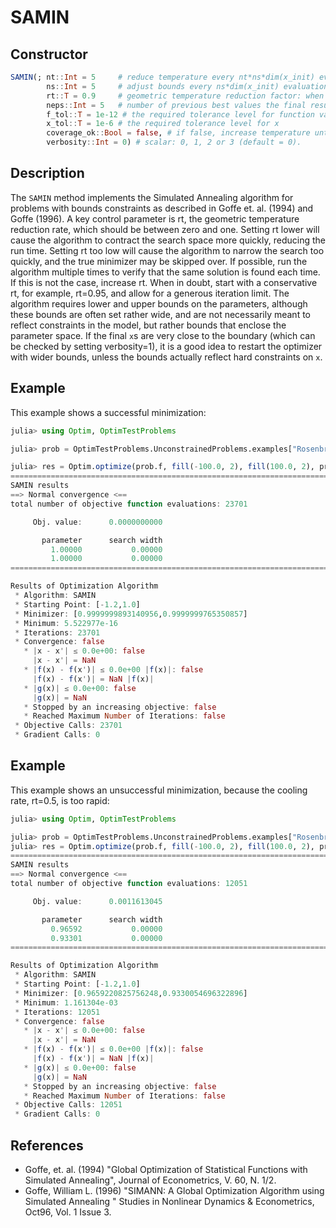 # SAMIN
## Constructor
```julia
SAMIN(; nt::Int = 5     # reduce temperature every nt*ns*dim(x_init) evaluations
        ns::Int = 5     # adjust bounds every ns*dim(x_init) evaluations
        rt::T = 0.9     # geometric temperature reduction factor: when temp changes, new temp is t=rt*t
        neps::Int = 5   # number of previous best values the final result is compared to
        f_tol::T = 1e-12 # the required tolerance level for function value comparisons
        x_tol::T = 1e-6 # the required tolerance level for x
        coverage_ok::Bool = false, # if false, increase temperature until initial parameter space is covered
        verbosity::Int = 0) # scalar: 0, 1, 2 or 3 (default = 0).
```
## Description
The `SAMIN` method implements the Simulated Annealing algorithm for problems with
bounds constraints as described in Goffe et. al. (1994) and Goffe (1996). A key control
parameter is rt, the geometric temperature reduction rate, which should be between zero
and one. Setting rt lower will cause the algorithm to contract the search space more quickly,
reducing the run time. Setting rt too low will cause the algorithm to narrow the search
too quickly, and the true minimizer may be skipped over. If possible, run the algorithm
multiple times to verify that the same solution is found each time. If this is not the case,
increase rt. When in doubt, start with a conservative rt, for example, rt=0.95, and allow for
a generous iteration limit. The algorithm requires lower and upper bounds on the parameters,
although these bounds are often set rather wide, and are not necessarily meant to reflect
constraints in the model, but rather bounds that enclose the parameter space. If the final
`x`s are very close to the boundary (which can be checked by setting verbosity=1), it is a
good idea to restart the optimizer with wider bounds, unless the bounds actually reflect
hard constraints on `x`.

## Example
This example shows a successful minimization:
```julia
julia> using Optim, OptimTestProblems

julia> prob = OptimTestProblems.UnconstrainedProblems.examples["Rosenbrock"];

julia> res = Optim.optimize(prob.f, fill(-100.0, 2), fill(100.0, 2), prob.initial_x, SAMIN(), Optim.Options(iterations=10^6))
================================================================================
SAMIN results
==> Normal convergence <==
total number of objective function evaluations: 23701

     Obj. value:      0.0000000000

       parameter      search width
         1.00000           0.00000
         1.00000           0.00000
================================================================================

Results of Optimization Algorithm
 * Algorithm: SAMIN
 * Starting Point: [-1.2,1.0]
 * Minimizer: [0.9999999893140956,0.9999999765350857]
 * Minimum: 5.522977e-16
 * Iterations: 23701
 * Convergence: false
   * |x - x'| ≤ 0.0e+00: false
     |x - x'| = NaN
   * |f(x) - f(x')| ≤ 0.0e+00 |f(x)|: false
     |f(x) - f(x')| = NaN |f(x)|
   * |g(x)| ≤ 0.0e+00: false
     |g(x)| = NaN
   * Stopped by an increasing objective: false
   * Reached Maximum Number of Iterations: false
 * Objective Calls: 23701
 * Gradient Calls: 0
```
## Example
This example shows an unsuccessful minimization, because the cooling rate,
rt=0.5, is too rapid:
```julia
julia> using Optim, OptimTestProblems

julia> prob = OptimTestProblems.UnconstrainedProblems.examples["Rosenbrock"];
julia> res = Optim.optimize(prob.f, fill(-100.0, 2), fill(100.0, 2), prob.initial_x, SAMIN(rt=0.5), Optim.Options(iterations=10^6))
================================================================================
SAMIN results
==> Normal convergence <==
total number of objective function evaluations: 12051

     Obj. value:      0.0011613045

       parameter      search width
         0.96592           0.00000
         0.93301           0.00000
================================================================================

Results of Optimization Algorithm
 * Algorithm: SAMIN
 * Starting Point: [-1.2,1.0]
 * Minimizer: [0.9659220825756248,0.9330054696322896]
 * Minimum: 1.161304e-03
 * Iterations: 12051
 * Convergence: false
   * |x - x'| ≤ 0.0e+00: false
     |x - x'| = NaN
   * |f(x) - f(x')| ≤ 0.0e+00 |f(x)|: false
     |f(x) - f(x')| = NaN |f(x)|
   * |g(x)| ≤ 0.0e+00: false
     |g(x)| = NaN
   * Stopped by an increasing objective: false
   * Reached Maximum Number of Iterations: false
 * Objective Calls: 12051
 * Gradient Calls: 0

```

## References
 - Goffe, et. al. (1994) "Global Optimization of Statistical Functions with Simulated Annealing", Journal of Econometrics, V. 60, N. 1/2.
 - Goffe, William L. (1996) "SIMANN: A Global Optimization Algorithm using Simulated Annealing " Studies in Nonlinear Dynamics & Econometrics, Oct96, Vol. 1 Issue 3.
